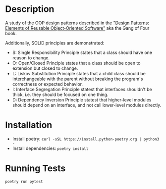 # Description

A study of the OOP design patterns described in the ["Design Patterns: Elements of Reusable Object-Oriented Software"](https://en.wikipedia.org/wiki/Design_Patterns)
aka the Gang of Four book.

Additionally, SOLID principles are demonstrated:

- S: Single Responsibility Principle states that a class should have one reason to change.
- O: Open/Closed Principle states that a class should be open to extension but closed to change.
- L: Liskov Substitution Principle states that a child class should be interchangeable with the parent without breaking the program's correctness or expected behavior.
- I: Interface Segregation Principle statest that interfaces shouldn't be thick, i.e. they should be focused on one thing.
- D: Dependency Inversion Principle statest that higher-level modules should depend on an interface, and not call lower-level modules directly.

# Installation

- Install poetry: `curl -sSL https://install.python-poetry.org | python3 -`
- Install dependencies: `poetry install`

# Running Tests

`poetry run pytest`
